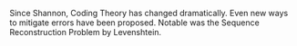 Since Shannon, Coding Theory has changed dramatically. Even new ways to mitigate errors have been proposed. Notable was the Sequence Reconstruction Problem by Levenshtein.